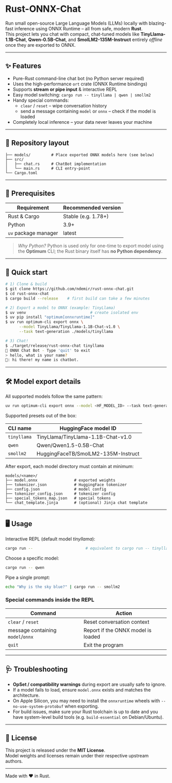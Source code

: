 # Rust-ONNX-Chat

Run small open-source Large Language Models (LLMs) locally with blazing-fast inference using ONNX Runtime – all from safe, modern **Rust**.  
This project lets you chat with compact, chat-tuned models like **TinyLlama-1.1B-Chat**, **Qwen-0.5B-Chat**, and **SmolLM2-135M-Instruct** entirely *offline* once they are exported to ONNX.

---

## ✨ Features

* Pure-Rust command-line chat bot (no Python server required)
* Uses the high-performance `ort` crate (ONNX Runtime bindings)
* Supports **stream or pipe input** & interactive REPL
* Easy model switching: `cargo run -- tinyllama | qwen | smollm2`
* Handy special commands:
  * `clear` / `reset` – wipe conversation history
  * send a message containing `model` or `onnx` – check if the model is loaded
* Completely local inference – your data never leaves your machine

---

## 📂 Repository layout

```
├── models/         # Place exported ONNX models here (see below)
├── src/
│   ├── chat.rs     # ChatBot implementation  
│   └── main.rs     # CLI entry-point
└── Cargo.toml
```

---

## 🔧 Prerequisites

| Requirement | Recommended version |
|-------------|---------------------|
| Rust & Cargo | Stable (e.g. 1.78+) |
| Python       | 3.9+ |
| `uv` package manager | latest |

> *Why Python?* Python is used only for one-time to export model using the **Optimum** CLI; the Rust binary itself has **no Python dependency**.

---

## 🚀 Quick start

```bash
# 1) Clone & build
$ git clone https://github.com/ndemir/rust-onnx-chat.git
$ cd rust-onnx-chat
$ cargo build --release    # first build can take a few minutes

# 2) Export a model to ONNX (example: TinyLlama)
$ uv venv                            # create isolated env
$ uv pip install "optimum[onnxruntime]"
$ uv run optimum-cli export onnx \
      --model TinyLlama/TinyLlama-1.1B-Chat-v1.0 \
      --task text-generation ./models/tinyllama

# 3) Chat!
$ ./target/release/rust-onnx-chat tinyllama
🤖 ONNX Chat Bot - Type 'quit' to exit
> hello, what is your name?
🤖: hi there! my name is chatbot.
```

---

## 🛠️ Model export details

All supported models follow the same pattern:

```bash
uv run optimum-cli export onnx --model <HF_MODEL_ID> --task text-generation ./models/<local_name>
```

Supported presets out of the box:

| CLI name  | HuggingFace model ID                      |
|-----------|-------------------------------------------|
| `tinyllama` | TinyLlama/TinyLlama-1.1B-Chat-v1.0 |
| `qwen`      | Qwen/Qwen1.5-0.5B-Chat                |
| `smollm2`   | HuggingFaceTB/SmolLM2-135M-Instruct   |

After export, each model directory must contain at minimum:

```
models/<name>/
├── model.onnx                # exported weights
├── tokenizer.json            # HuggingFace tokenizer
├── config.json               # model config
├── tokenizer_config.json     # tokenizer config
├── special_tokens_map.json   # special tokens
└── chat_template.jinja       # (optional) Jinja chat template
```

---

## 🖥️ Usage

Interactive REPL (default model *tinyllama*):

```bash
cargo run --                       # equivalent to cargo run -- tinyllama
```

Choose a specific model:

```bash
cargo run -- qwen
```

Pipe a single prompt:

```bash
echo "Why is the sky blue?" | cargo run -- smollm2
```

### Special commands inside the REPL

| Command                          | Action                                 |
|----------------------------------|----------------------------------------|
| `clear` / `reset`                | Reset conversation context             |
| message containing `model`/`onnx`| Report if the ONNX model is loaded     |
| `quit`                           | Exit the program                       |

---

## 🩺 Troubleshooting

* **OpSet / compatibility warnings** during export are usually safe to ignore.
* If a model fails to load, ensure `model.onnx` exists and matches the architecture.
* On Apple Silicon, you may need to install the `onnxruntime` wheels with `--no-use-system-protobuf` when exporting.
* For build issues, make sure your Rust toolchain is up to date and you have system-level build tools (e.g. `build-essential` on Debian/Ubuntu).

---

## 📜 License

This project is released under the **MIT License**.  
Model weights and licenses remain under their respective upstream authors.

---

Made with ❤️ in Rust. 
